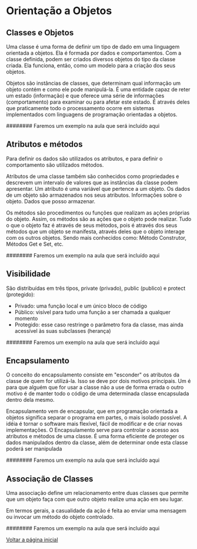 # Orientação a Objetos

## Classes e Objetos
Uma classe é uma forma de definir um tipo de dado em uma linguagem orientada a objetos. Ela é formada por dados e comportamentos.
Com a classe definida, podem ser criados diversos objetos do tipo da classe criada. Ela funciona, então, como um modelo para a criação dos seus objetos.

Objetos são instâncias de classes, que determinam qual informação um objeto contém e como ele pode manipulá-la. É uma entidade capaz de reter um estado (informação) e que oferece uma série de informações (comportamento) para examinar ou para afetar este estado. É através deles que praticamente todo o processamento ocorre em sistemas implementados com linguagens de programação orientadas a objetos.

######## Faremos um exemplo na aula que será incluído aqui

## Atributos e métodos
Para definir os dados são utilizados os atributos, e para definir o comportamento são utilizados métodos. 

Atributos de uma classe também são conhecidos como propriedades e descrevem um intervalo de valores que as instâncias da classe podem apresentar.
Um atributo é uma variável que pertence a um objeto. Os dados de um objeto são armazenados nos seus atributos.
Informações sobre o objeto. Dados que posso armazenar.

Os métodos são procedimentos ou funções que realizam as ações próprias do objeto. Assim, os métodos são as ações que o objeto pode realizar. Tudo o que o objeto faz é através de seus métodos, pois é através dos seus métodos que um objeto se manifesta, através deles que o objeto interage com os outros objetos.
Sendo mais conhecidos como: Método Construtor, Métodos Get e Set, etc.

######## Faremos um exemplo na aula que será incluído aqui


## Visibilidade

São distribuídas em três tipos, private (privado), public (publico) e protect (protegido):
- Privado: uma função local e um único bloco de código
- Público: visível para tudo uma função a ser chamada a qualquer momento
- Protegido: esse caso restringe o parâmetro fora da classe, mas ainda acessível às suas subclasses (herança)

######## Faremos um exemplo na aula que será incluído aqui

## Encapsulamento

O conceito do encapsulamento consiste em "esconder" os atributos da classe de quem for utilizá-la. Isso se deve por dois motivos principais.
Um é para que alguém que for usar a classe não a use de forma errada o outro motivo é de manter todo o código de uma determinada classe encapsulada dentro dela mesmo.

Encapsulamento vem de encapsular, que em programação orientada a objetos significa separar o programa em partes, o mais isolado possível. A idéia é tornar o software mais flexível, fácil de modificar e de criar novas implementações. O Encapsulamento serve para controlar o acesso aos atributos e métodos de uma classe. É uma forma eficiente de proteger os dados manipulados dentro da classe, além de determinar onde esta classe poderá ser manipulada

######## Faremos um exemplo na aula que será incluído aqui

## Associação de Classes

Uma associação define um relacionamento entre duas classes que permite que um objeto faça com que outro objeto realize uma ação em seu lugar.

Em termos gerais, a casualidade da ação é feita ao enviar uma mensagem ou invocar um método do objeto controlado.

######## Faremos um exemplo na aula que será incluído aqui

[Voltar a página inicial](../README.md)




